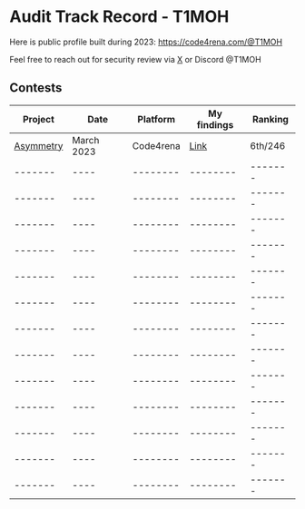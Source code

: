 # Audit Track Record - T1MOH
Here is public profile built during 2023: https://code4rena.com/@T1MOH

Feel free to reach out for security review via [X](https://twitter.com/0xT1MOH) or Discord @T1MOH

## Contests
| Project                                                                    | Date       | Platform  | My findings | Ranking |
| -------                                                                    | ----       | --------  | --------    | ------- |
| [Asymmetry](https://code4rena.com/audits/2023-03-asymmetry-contest#top)    | March 2023 | Code4rena | [Link](/contests/Asymmetry/findings.md)    | 6th/246 |
| ------- | ---- | -------- | -------- | ------- |
| ------- | ---- | -------- | -------- | ------- |
| ------- | ---- | -------- | -------- | ------- |
| ------- | ---- | -------- | -------- | ------- |
| ------- | ---- | -------- | -------- | ------- |
| ------- | ---- | -------- | -------- | ------- |
| ------- | ---- | -------- | -------- | ------- |
| ------- | ---- | -------- | -------- | ------- |
| ------- | ---- | -------- | -------- | ------- |
| ------- | ---- | -------- | -------- | ------- |
| ------- | ---- | -------- | -------- | ------- |
| ------- | ---- | -------- | -------- | ------- |
| ------- | ---- | -------- | -------- | ------- |
